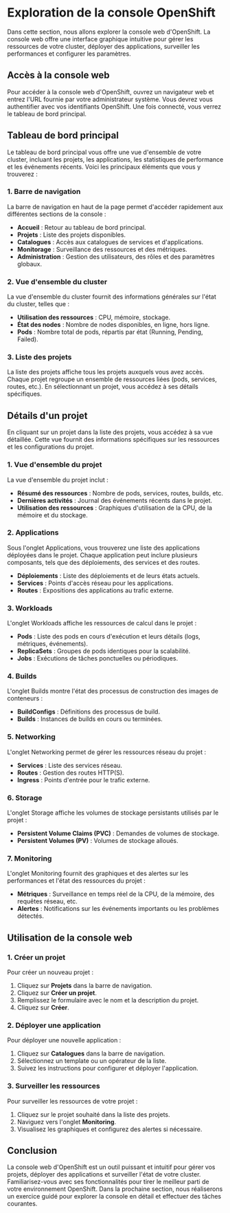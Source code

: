 # Exploration de la console OpenShift

Dans cette section, nous allons explorer la console web d'OpenShift. La console web offre une interface graphique intuitive pour gérer les ressources de votre cluster, déployer des applications, surveiller les performances et configurer les paramètres.

## Accès à la console web

Pour accéder à la console web d'OpenShift, ouvrez un navigateur web et entrez l'URL fournie par votre administrateur système. Vous devrez vous authentifier avec vos identifiants OpenShift. Une fois connecté, vous verrez le tableau de bord principal.

## Tableau de bord principal

Le tableau de bord principal vous offre une vue d'ensemble de votre cluster, incluant les projets, les applications, les statistiques de performance et les événements récents. Voici les principaux éléments que vous y trouverez :

### 1. **Barre de navigation**

La barre de navigation en haut de la page permet d'accéder rapidement aux différentes sections de la console :
- **Accueil** : Retour au tableau de bord principal.
- **Projets** : Liste des projets disponibles.
- **Catalogues** : Accès aux catalogues de services et d'applications.
- **Monitorage** : Surveillance des ressources et des métriques.
- **Administration** : Gestion des utilisateurs, des rôles et des paramètres globaux.

### 2. **Vue d'ensemble du cluster**

La vue d'ensemble du cluster fournit des informations générales sur l'état du cluster, telles que :
- **Utilisation des ressources** : CPU, mémoire, stockage.
- **État des nodes** : Nombre de nodes disponibles, en ligne, hors ligne.
- **Pods** : Nombre total de pods, répartis par état (Running, Pending, Failed).

### 3. **Liste des projets**

La liste des projets affiche tous les projets auxquels vous avez accès. Chaque projet regroupe un ensemble de ressources liées (pods, services, routes, etc.). En sélectionnant un projet, vous accédez à ses détails spécifiques.

## Détails d'un projet

En cliquant sur un projet dans la liste des projets, vous accédez à sa vue détaillée. Cette vue fournit des informations spécifiques sur les ressources et les configurations du projet.

### 1. **Vue d'ensemble du projet**

La vue d'ensemble du projet inclut :
- **Résumé des ressources** : Nombre de pods, services, routes, builds, etc.
- **Dernières activités** : Journal des événements récents dans le projet.
- **Utilisation des ressources** : Graphiques d'utilisation de la CPU, de la mémoire et du stockage.

### 2. **Applications**

Sous l'onglet Applications, vous trouverez une liste des applications déployées dans le projet. Chaque application peut inclure plusieurs composants, tels que des déploiements, des services et des routes.

- **Déploiements** : Liste des déploiements et de leurs états actuels.
- **Services** : Points d'accès réseau pour les applications.
- **Routes** : Expositions des applications au trafic externe.

### 3. **Workloads**

L'onglet Workloads affiche les ressources de calcul dans le projet :
- **Pods** : Liste des pods en cours d'exécution et leurs détails (logs, métriques, événements).
- **ReplicaSets** : Groupes de pods identiques pour la scalabilité.
- **Jobs** : Exécutions de tâches ponctuelles ou périodiques.

### 4. **Builds**

L'onglet Builds montre l'état des processus de construction des images de conteneurs :
- **BuildConfigs** : Définitions des processus de build.
- **Builds** : Instances de builds en cours ou terminées.

### 5. **Networking**

L'onglet Networking permet de gérer les ressources réseau du projet :
- **Services** : Liste des services réseau.
- **Routes** : Gestion des routes HTTP(S).
- **Ingress** : Points d'entrée pour le trafic externe.

### 6. **Storage**

L'onglet Storage affiche les volumes de stockage persistants utilisés par le projet :
- **Persistent Volume Claims (PVC)** : Demandes de volumes de stockage.
- **Persistent Volumes (PV)** : Volumes de stockage alloués.

### 7. **Monitoring**

L'onglet Monitoring fournit des graphiques et des alertes sur les performances et l'état des ressources du projet :
- **Métriques** : Surveillance en temps réel de la CPU, de la mémoire, des requêtes réseau, etc.
- **Alertes** : Notifications sur les événements importants ou les problèmes détectés.

## Utilisation de la console web

### 1. **Créer un projet**

Pour créer un nouveau projet :
1. Cliquez sur **Projets** dans la barre de navigation.
2. Cliquez sur **Créer un projet**.
3. Remplissez le formulaire avec le nom et la description du projet.
4. Cliquez sur **Créer**.

### 2. **Déployer une application**

Pour déployer une nouvelle application :
1. Cliquez sur **Catalogues** dans la barre de navigation.
2. Sélectionnez un template ou un opérateur de la liste.
3. Suivez les instructions pour configurer et déployer l'application.

### 3. **Surveiller les ressources**

Pour surveiller les ressources de votre projet :
1. Cliquez sur le projet souhaité dans la liste des projets.
2. Naviguez vers l'onglet **Monitoring**.
3. Visualisez les graphiques et configurez des alertes si nécessaire.

## Conclusion

La console web d'OpenShift est un outil puissant et intuitif pour gérer vos projets, déployer des applications et surveiller l'état de votre cluster. Familiarisez-vous avec ses fonctionnalités pour tirer le meilleur parti de votre environnement OpenShift. Dans la prochaine section, nous réaliserons un exercice guidé pour explorer la console en détail et effectuer des tâches courantes.
